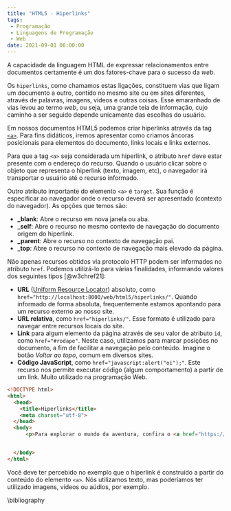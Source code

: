 ```yaml
---
title: "HTML5 - Hiperlinks"
tags:
 - Programação
 - Linguagens de Programação
 - Web
date: 2021-09-01 08:00:00
---
```


A capacidade da linguagem HTML de expressar relacionamentos entre documentos certamente é um dos fatores-chave para o sucesso da *web*. 

Os `hiperlinks`, como chamamos estas ligações, constituem vias que ligam um documento a outro, contido no mesmo site ou em sites diferentes, através de palavras, imagens, vídeos e outras coisas. Esse emaranhado de vias levou ao termo *web*, ou seja, uma grande teia de informação, cujo caminho a ser seguido depende unicamente das escolhas do usuário.

Em nossos documentos HTML5 podemos criar hiperlinks através da tag [`<a>`](https://developer.mozilla.org/docs/Web/HTML/Element/a). Para fins didáticos, iremos apresentar como criamos âncoras posicionais para elementos do documento, links locais e links externos.

Para que a tag `<a>` seja considerada um hiperlink, o atributo `href` deve estar presente com o endereço do recurso. Quando o usuário clicar sobre o objeto que representa o hiperlink (texto, imagem, etc), o navegador irá transportar o usuário até o recurso informado.

Outro atributo importante do elemento `<a>` é `target`. Sua função é especificar ao navegador onde o recurso deverá ser apresentado (contexto do navegador). As opções que temos são:

+ **_blank**: Abre o recurso em nova janela ou aba.
+ **_self**:  Abre o recurso no mesmo contexto de navegação do documento origem do hiperlink.
+ **_parent**:  Abre o recurso no contexto de navegação pai.
+ **_top**:  Abre o recurso no contexto de navegação mais elevado da página.

Não apenas recursos obtidos via protocolo HTTP podem ser informados no atributo `href`. Podemos utilizá-lo para várias finalidades, informando valores dos seguintes tipos [@w3chref21]:

+ **URL** ([Uniform Resource Locator](https://developer.mozilla.org/en-US/docs/Learn/Common_questions/What_is_a_URL)) absoluto, como `href="http://localhost:8000/web/html5/hiperlinks/"`. Quando informado de forma absoluta, frequentemente estamos apontando para um recurso externo ao nosso site.
+ **URL relativa**, como `href="hiperlinks/"`. Esse formato é utilizado para navegar entre recursos locais do site.
+ **Link** para algum elemento da página através de seu valor de atributo `id`, como `href="#rodape"`. Neste caso, utilizamos para marcar posições no documento, a fim de facilitar a navegação pelo conteúdo. Imagine o botão *Voltar ao topo*, comum em diversos sites.
+ **Código JavaScript**, como `href="javascript:alert("oi");"`. Este recurso nos permite executar código (algum comportamento) a partir de um link. Muito utilizado na programação Web.



```html
<!DOCTYPE html>
<html>
  <head>
    <title>Hiperlinks</title>
    <meta charset="utf-8">
  </head>
  <body>
      <p>Para explorar o mundo da aventura, confira o <a href="https://www.adventureworld.com/">Adventure World</a>. Se você é apaixonado por culinária, não perca o <a href="https://www.cookingdelights.com/">Cooking Delights</a>, onde você pode encontrar receitas deliciosas e dicas de cozinha. Além disso, se estiver interessado em arte e cultura, visite a <a href="https://www.artgalleryhub.com/">Art Gallery Hub</a> para descobrir obras incríveis de artistas de todo o mundo.</p>


  </body>
</html>
```

Você deve ter percebido no exemplo que o hiperlink é construído a partir do conteúdo do elemento `<a>`. Nós utilizamos texto, mas poderíamos ter utilizado imagens, vídeos ou aúdios, por exemplo.

\bibliography
